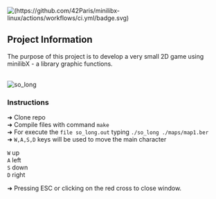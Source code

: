 ![(https://github.com/42Paris/minilibx-linux/actions/workflows/ci.yml/badge.svg)](https://img.shields.io/badge/norminette-100%25-green)

## Project Information

The purpose of this project is to develop a very small 2D game using minilibX - a library graphic functions.
<br>
<br>

![so_long](https://github.com/carlarfranca/so_long/blob/07894cb2cadcc50a3aec9d3913a42301dded02b1/mae_so_long.gif)
<br>

### Instructions

  ➜ Clone repo <br>
  ➜ Compile files with command ```make```<br>
  ➜ For execute the ```file so_long.out```  typing ```./so_long ./maps/map1.ber ``` <br>
  ➜ ```W,A,S,D``` keys will be used to move the main character <br>

  ``` W ``` up <br>
  ``` A ``` left <br>
  ``` S ``` down <br>
  ``` D ``` right <br>
        
  ➜ Pressing ESC or clicking on the red cross to close window. <br>
